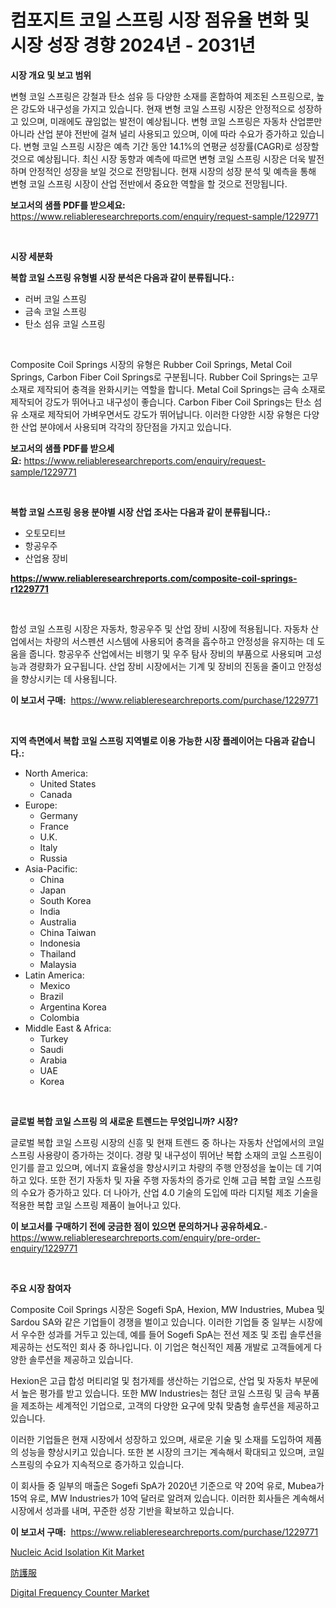 <p><h1>컴포지트 코일 스프링 시장 점유율 변화 및 시장 성장 경향 2024년 - 2031년</h1></p><p><strong>시장 개요 및 보고 범위</strong></p>
<p><p>변형 코일 스프링은 강철과 탄소 섬유 등 다양한 소재를 혼합하여 제조된 스프링으로, 높은 강도와 내구성을 가지고 있습니다. 현재 변형 코일 스프링 시장은 안정적으로 성장하고 있으며, 미래에도 끊임없는 발전이 예상됩니다. 변형 코일 스프링은 자동차 산업뿐만 아니라 산업 분야 전반에 걸쳐 널리 사용되고 있으며, 이에 따라 수요가 증가하고 있습니다. 변형 코일 스프링 시장은 예측 기간 동안 14.1%의 연평균 성장률(CAGR)로 성장할 것으로 예상됩니다. 최신 시장 동향과 예측에 따르면 변형 코일 스프링 시장은 더욱 발전하며 안정적인 성장을 보일 것으로 전망됩니다. 현재 시장의 성장 분석 및 예측을 통해 변형 코일 스프링 시장이 산업 전반에서 중요한 역할을 할 것으로 전망됩니다.</p></p>
<p><strong>보고서의 샘플 PDF를 받으세요:</strong> <a href="https://www.reliableresearchreports.com/enquiry/request-sample/1229771">https://www.reliableresearchreports.com/enquiry/request-sample/1229771</a></p>
<p>&nbsp;</p>
<p><strong>시장 세분화</strong></p>
<p><strong>복합 코일 스프링 유형별 시장 분석은 다음과 같이 분류됩니다.:</strong></p>
<p><ul><li>러버 코일 스프링</li><li>금속 코일 스프링</li><li>탄소 섬유 코일 스프링</li></ul></p>
<p>&nbsp;</p>
<p><p>Composite Coil Springs 시장의 유형은 Rubber Coil Springs, Metal Coil Springs, Carbon Fiber Coil Springs로 구분됩니다. Rubber Coil Springs는 고무 소재로 제작되어 충격을 완화시키는 역할을 합니다. Metal Coil Springs는 금속 소재로 제작되어 강도가 뛰어나고 내구성이 좋습니다. Carbon Fiber Coil Springs는 탄소 섬유 소재로 제작되어 가벼우면서도 강도가 뛰어납니다. 이러한 다양한 시장 유형은 다양한 산업 분야에서 사용되며 각각의 장단점을 가지고 있습니다.</p></p>
<p><strong>보고서의 샘플 PDF를 받으세요:</strong>&nbsp;<a href="https://www.reliableresearchreports.com/enquiry/request-sample/1229771">https://www.reliableresearchreports.com/enquiry/request-sample/1229771</a></p>
<p>&nbsp;</p>
<p><strong> 복합 코일 스프링 응용 분야별 시장 산업 조사는 다음과 같이 분류됩니다.:</strong></p>
<p><ul><li>오토모티브</li><li>항공우주</li><li>산업용 장비</li></ul></p>
<p><strong><a href="https://www.reliableresearchreports.com/composite-coil-springs-r1229771">https://www.reliableresearchreports.com/composite-coil-springs-r1229771</a></strong></p>
<p>&nbsp;</p>
<p><p>합성 코일 스프링 시장은 자동차, 항공우주 및 산업 장비 시장에 적용됩니다. 자동차 산업에서는 차량의 서스펜션 시스템에 사용되어 충격을 흡수하고 안정성을 유지하는 데 도움을 줍니다. 항공우주 산업에서는 비행기 및 우주 탐사 장비의 부품으로 사용되며 고성능과 경량화가 요구됩니다. 산업 장비 시장에서는 기계 및 장비의 진동을 줄이고 안정성을 향상시키는 데 사용됩니다.</p></p>
<p><strong>이 보고서 구매:</strong>&nbsp; <a href="https://www.reliableresearchreports.com/purchase/1229771">https://www.reliableresearchreports.com/purchase/1229771</a></p>
<p>&nbsp;</p>
<p><strong>지역 측면에서 복합 코일 스프링 지역별로 이용 가능한 시장 플레이어는 다음과 같습니다.:</strong></p>
<p><ul>
    <li>
        North America:
        <ul>
            <li>United States</li>
            <li>Canada</li>
        </ul>
    </li>
    <li>
        Europe:
        <ul>
            <li>Germany</li>
            <li>France</li>
            <li>U.K.</li>
            <li>Italy</li>
            <li>Russia</li>
        </ul>
    </li>
    <li>
        Asia-Pacific:
        <ul>
            <li>China</li>
            <li>Japan</li>
            <li>South Korea</li>
            <li>India</li>
            <li>Australia</li>
            <li>China Taiwan</li>
            <li>Indonesia</li>
            <li>Thailand</li>
            <li>Malaysia</li>
        </ul>
    </li>
    <li>
        Latin America:
        <ul>
            <li>Mexico</li>
            <li>Brazil</li>
            <li>Argentina Korea</li>
            <li>Colombia</li>
        </ul>
    </li>
    <li>
        Middle East & Africa:
        <ul>
            <li>Turkey</li>
            <li>Saudi</li>
            <li>Arabia</li>
            <li>UAE</li>
            <li>Korea</li>
        </ul>
    </li>
    </ul></p>
<p>&nbsp;</p>
<p><strong>글로벌 복합 코일 스프링 의 새로운 트렌드는 무엇입니까? 시장?</strong></p>
<p><p>글로벌 복합 코일 스프링 시장의 신흥 및 현재 트렌드 중 하나는 자동차 산업에서의 코일 스프링 사용량이 증가하는 것이다. 경량 및 내구성이 뛰어난 복합 소재의 코일 스프링이 인기를 끌고 있으며, 에너지 효율성을 향상시키고 차량의 주행 안정성을 높이는 데 기여하고 있다. 또한 전기 자동차 및 자율 주행 자동차의 증가로 인해 고급 복합 코일 스프링의 수요가 증가하고 있다. 더 나아가, 산업 4.0 기술의 도입에 따라 디지털 제조 기술을 적용한 복합 코일 스프링 제품이 늘어나고 있다.</p></p>
<p><strong>이 보고서를 구매하기 전에 궁금한 점이 있으면 문의하거나 공유하세요.</strong>- <a href="https://www.reliableresearchreports.com/enquiry/pre-order-enquiry/1229771">https://www.reliableresearchreports.com/enquiry/pre-order-enquiry/1229771</a></p>
<p>&nbsp;</p>
<p><strong>주요 시장 참여자</strong></p>
<p><p>Composite Coil Springs 시장은 Sogefi SpA, Hexion, MW Industries, Mubea 및 Sardou SA와 같은 기업들이 경쟁을 벌이고 있습니다. 이러한 기업들 중 일부는 시장에서 우수한 성과를 거두고 있는데, 예를 들어 Sogefi SpA는 전선 제조 및 조립 솔루션을 제공하는 선도적인 회사 중 하나입니다. 이 기업은 혁신적인 제품 개발로 고객들에게 다양한 솔루션을 제공하고 있습니다.</p><p>Hexion은 고급 합성 머티리얼 및 첨가제를 생산하는 기업으로, 산업 및 자동차 부문에서 높은 평가를 받고 있습니다. 또한 MW Industries는 첨단 코일 스프링 및 금속 부품을 제조하는 세계적인 기업으로, 고객의 다양한 요구에 맞춰 맞춤형 솔루션을 제공하고 있습니다.</p><p>이러한 기업들은 현재 시장에서 성장하고 있으며, 새로운 기술 및 소재를 도입하여 제품의 성능을 향상시키고 있습니다. 또한 본 시장의 크기는 계속해서 확대되고 있으며, 코일 스프링의 수요가 지속적으로 증가하고 있습니다.</p><p>이 회사들 중 일부의 매출은 Sogefi SpA가 2020년 기준으로 약 20억 유로, Mubea가 15억 유로, MW Industries가 10억 달러로 알려져 있습니다. 이러한 회사들은 계속해서 시장에서 성과를 내며, 꾸준한 성장 기반을 확보하고 있습니다.</p></p>
<p><strong>이 보고서 구매:</strong>&nbsp;&nbsp;<a href="https://www.reliableresearchreports.com/purchase/1229771">https://www.reliableresearchreports.com/purchase/1229771</a></p>
<p><p><a href="https://full-wildebeest-80b.notion.site/Nucleic-Acid-Isolation-Kit-Market-Analysis-and-Sze-Forecasted-for-period-from-2024-to-2031-a3626120ab264ac08dc828d9aaa727d6">Nucleic Acid Isolation Kit Market</a></p><p><a href="https://github.com/SarahFahey88/Market-Research-Report-List-1/blob/main/352104932048.md">防護服</a></p><p><a href="https://github.com/okotobwrhuteie/Market-Research-Report-List-2/blob/main/digital-frequency-counter-market.md">Digital Frequency Counter Market</a></p></p>